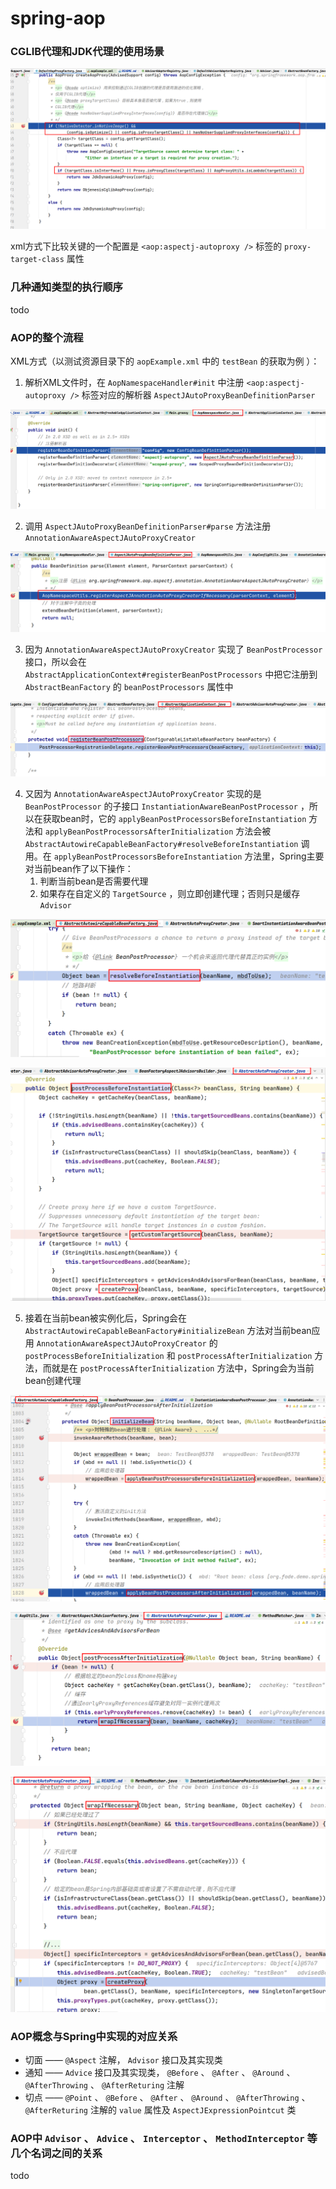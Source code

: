 # spring-aop

### CGLIB代理和JDK代理的使用场景

![aop#9](resources/2022-04-01_21-31.png)

xml方式下比较关键的一个配置是 `<aop:aspectj-autoproxy />` 标签的 `proxy-target-class` 属性

### 几种通知类型的执行顺序

todo

### AOP的整个流程

XML方式（以测试资源目录下的 `aopExample.xml` 中的 `testBean` 的获取为例 ）：

1. 解析XML文件时，在 `AopNamespaceHandler#init` 中注册 `<aop:aspectj-autoproxy />` 标签对应的解析器 `AspectJAutoProxyBeanDefinitionParser`

![aop#1](resources/2022-03-29_21-19.png)

2. 调用 `AspectJAutoProxyBeanDefinitionParser#parse` 方法注册 `AnnotationAwareAspectJAutoProxyCreator` 

![aop#2](resources/2022-03-29_21-26.png)

3. 因为 `AnnotationAwareAspectJAutoProxyCreator` 实现了 `BeanPostProcessor` 接口，所以会在 `AbstractApplicationContext#registerBeanPostProcessors` 中把它注册到 `AbstractBeanFactory` 的 `beanPostProcessors` 属性中

![aop#3](resources/2022-03-29_21-41.png)

4. 又因为 `AnnotationAwareAspectJAutoProxyCreator` 实现的是 `BeanPostProcessor` 的子接口 `InstantiationAwareBeanPostProcessor` ，所以在获取bean时，它的 `applyBeanPostProcessorsBeforeInstantiation` 方法和 `applyBeanPostProcessorsAfterInitialization` 方法会被 `AbstractAutowireCapableBeanFactory#resolveBeforeInstantiation` 调用。在 `applyBeanPostProcessorsBeforeInstantiation` 方法里，Spring主要对当前bean作了以下操作：
    1. 判断当前bean是否需要代理
    2. 如果存在自定义的 `TargetSource` ，则立即创建代理；否则只是缓存 `Advisor`

![aop#4](resources/2022-03-29_21-54.png)

![aop#5](resources/2022-03-30_21-49.png)

5. 接着在当前bean被实例化后，Spring会在 `AbstractAutowireCapableBeanFactory#initializeBean` 方法对当前bean应用 `AnnotationAwareAspectJAutoProxyCreator` 的 `postProcessBeforeInitialization` 和 `postProcessAfterInitialization` 方法，而就是在 `postProcessAfterInitialization` 方法中，Spring会为当前bean创建代理

![aop#6](resources/2022-03-30_22-02.png)

![aop#7](resources/2022-03-30_22-17.png)

![aop#8](resources/2022-03-30_22-18.png)

### AOP概念与Spring中实现的对应关系

* 切面 —— `@Aspect` 注解， `Advisor` 接口及其实现类
* 通知 —— `Advice` 接口及其实现类， `@Before` 、 `@After` 、 `@Around` 、 `@AfterThrowing` 、 `@AfterReturing` 注解
* 切点 —— `@Point` 、 `@Before` 、 `@After` 、 `@Around` 、 `@AfterThrowing` 、 `@AfterReturing` 注解的 `value` 属性及 `AspectJExpressionPointcut` 类

### AOP中 `Advisor` 、 `Advice` 、 `Interceptor` 、 `MethodInterceptor` 等几个名词之间的关系

todo